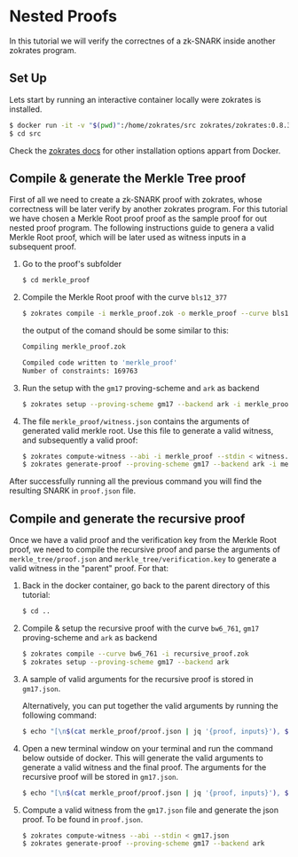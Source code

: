 # Nested Proofs

In this tutorial we will verify the correctnes of a zk-SNARK inside another zokrates program.

## Set Up

Lets start by running an interactive container locally were zokrates is installed.

```sh
$ docker run -it -v "$(pwd)":/home/zokrates/src zokrates/zokrates:0.8.3
$ cd src
```

Check the [zokrates docs](https://zokrates.github.io/) for other installation options appart from Docker.

## Compile & generate the Merkle Tree proof
First of all we need to create a zk-SNARK proof with zokrates, whose correctness will be later verify by another zokrates program.
For this tutorial we have chosen a Merkle Root proof proof as the sample proof for out nested proof program.
The following instructions guide to genera a valid Merkle Root proof, which will be later used as witness inputs in a subsequent proof.

1. Go to the proof's subfolder
    ```sh
    $ cd merkle_proof
    ```

2. Compile the Merkle Root proof with the curve `bls12_377` 
   ```sh
   $ zokrates compile -i merkle_proof.zok -o merkle_proof --curve bls12_377
   ```

    the output of the comand should be some similar to this:
    ```sh
    Compiling merkle_proof.zok

    Compiled code written to 'merkle_proof'
    Number of constraints: 169763
    ```

3. Run the setup with the `gm17` proving-scheme and `ark` as backend
   ```sh
   $ zokrates setup --proving-scheme gm17 --backend ark -i merkle_proof
   ```

4. The file `merkle_proof/witness.json` contains the arguments of generated valid merkle root. Use this file to generate a valid witness, and subsequently a valid proof: 
   ```sh
   $ zokrates compute-witness --abi -i merkle_proof --stdin < witness.json
   $ zokrates generate-proof --proving-scheme gm17 --backend ark -i merkle_proof
   ```

After successfully running all the previous command you will find the resulting SNARK in `proof.json` file.

## Compile and generate the recursive proof
Once we have a valid proof and the verification key from the Merkle Root proof, we need to compile the recursive proof and parse the arguments of `merkle_tree/proof.json` and `merkle_tree/verification.key` to generate a valid witness in the "parent" proof. 
For that:

1. Back in the docker container, go back to the parent directory of this tutorial:
    ```sh
    $ cd ..
    ```

1. Compile & setup the recursive proof with the curve `bw6_761`, `gm17` proving-scheme and `ark` as backend
   ```sh
   $ zokrates compile --curve bw6_761 -i recursive_proof.zok
   $ zokrates setup --proving-scheme gm17 --backend ark
   ```

1.  A sample of valid arguments for the recursive proof is stored in `gm17.json`.

    Alternatively, you can put together the valid arguments by running the following command: 
    ```sh
    $ echo "[\n$(cat merkle_proof/proof.json | jq '{proof, inputs}'), $(cat merkle_proof/verification.key | jq 'del(.scheme,.curve)')\n]" > jq > gm17.json
    ```

4. Open a new terminal window on your terminal and run the command below outside of docker. This will generate the valid arguments to generate a valid witness and the final proof. The arguments for the recursive proof will be stored in `gm17.json`.
    ```sh
    $ echo "[\n$(cat merkle_proof/proof.json | jq '{proof, inputs}'), $(cat merkle_proof/verification.key | jq 'del(.scheme,.curve)')\n]" > jq > gm17.json
    ```

5. Compute a valid witness from the `gm17.json` file and generate the json proof.
To be found in `proof.json`.
   ```sh
   $ zokrates compute-witness --abi --stdin < gm17.json
   $ zokrates generate-proof --proving-scheme gm17 --backend ark
   ```

